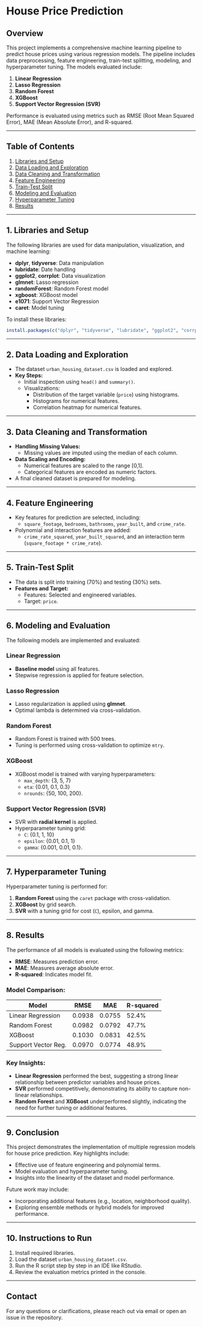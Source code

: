 # House Price Prediction

## Overview
This project implements a comprehensive machine learning pipeline to predict house prices using various regression models. The pipeline includes data preprocessing, feature engineering, train-test splitting, modeling, and hyperparameter tuning. The models evaluated include:

1. **Linear Regression**
2. **Lasso Regression**
3. **Random Forest**
4. **XGBoost**
5. **Support Vector Regression (SVR)**

Performance is evaluated using metrics such as RMSE (Root Mean Squared Error), MAE (Mean Absolute Error), and R-squared.

---
## Table of Contents
1. [Libraries and Setup](#libraries-and-setup)
2. [Data Loading and Exploration](#data-loading-and-exploration)
3. [Data Cleaning and Transformation](#data-cleaning-and-transformation)
4. [Feature Engineering](#feature-engineering)
5. [Train-Test Split](#train-test-split)
6. [Modeling and Evaluation](#modeling-and-evaluation)
7. [Hyperparameter Tuning](#hyperparameter-tuning)
8. [Results](#results)

---
## 1. Libraries and Setup
The following libraries are used for data manipulation, visualization, and machine learning:
- **dplyr**, **tidyverse**: Data manipulation
- **lubridate**: Date handling
- **ggplot2**, **corrplot**: Data visualization
- **glmnet**: Lasso regression
- **randomForest**: Random Forest model
- **xgboost**: XGBoost model
- **e1071**: Support Vector Regression
- **caret**: Model tuning

To install these libraries:
```r
install.packages(c("dplyr", "tidyverse", "lubridate", "ggplot2", "corrplot", "glmnet", "randomForest", "xgboost", "e1071", "caret"))
```

---
## 2. Data Loading and Exploration
- The dataset `urban_housing_dataset.csv` is loaded and explored.
- **Key Steps:**
  - Initial inspection using `head()` and `summary()`.
  - Visualizations:
    - Distribution of the target variable (`price`) using histograms.
    - Histograms for numerical features.
    - Correlation heatmap for numerical features.

---
## 3. Data Cleaning and Transformation
- **Handling Missing Values:**
  - Missing values are imputed using the median of each column.
- **Data Scaling and Encoding:**
  - Numerical features are scaled to the range [0,1].
  - Categorical features are encoded as numeric factors.
- A final cleaned dataset is prepared for modeling.

---
## 4. Feature Engineering
- Key features for prediction are selected, including:
  - `square_footage`, `bedrooms`, `bathrooms`, `year_built`, and `crime_rate`.
- Polynomial and interaction features are added:
  - `crime_rate_squared`, `year_built_squared`, and an interaction term (`square_footage * crime_rate`).

---
## 5. Train-Test Split
- The data is split into training (70%) and testing (30%) sets.
- **Features and Target:**
  - Features: Selected and engineered variables.
  - Target: `price`.

---
## 6. Modeling and Evaluation
The following models are implemented and evaluated:

### Linear Regression
- **Baseline model** using all features.
- Stepwise regression is applied for feature selection.

### Lasso Regression
- Lasso regularization is applied using **glmnet**.
- Optimal lambda is determined via cross-validation.

### Random Forest
- Random Forest is trained with 500 trees.
- Tuning is performed using cross-validation to optimize `mtry`.

### XGBoost
- XGBoost model is trained with varying hyperparameters:
  - `max_depth`: {3, 5, 7}
  - `eta`: {0.01, 0.1, 0.3}
  - `nrounds`: {50, 100, 200}.

### Support Vector Regression (SVR)
- SVR with **radial kernel** is applied.
- Hyperparameter tuning grid:
  - `C`: {0.1, 1, 10}
  - `epsilon`: {0.01, 0.1, 1}
  - `gamma`: {0.001, 0.01, 0.1}.

---
## 7. Hyperparameter Tuning
Hyperparameter tuning is performed for:
1. **Random Forest** using the `caret` package with cross-validation.
2. **XGBoost** by grid search.
3. **SVR** with a tuning grid for cost (`C`), epsilon, and gamma.

---
## 8. Results
The performance of all models is evaluated using the following metrics:
- **RMSE**: Measures prediction error.
- **MAE**: Measures average absolute error.
- **R-squared**: Indicates model fit.

### Model Comparison:
| Model               | RMSE    | MAE     | R-squared |
|---------------------|---------|---------|-----------|
| Linear Regression   | 0.0938  | 0.0755  | 52.4%     |
| Random Forest       | 0.0982  | 0.0792  | 47.7%     |
| XGBoost             | 0.1030  | 0.0831  | 42.5%     |
| Support Vector Reg. | 0.0970  | 0.0774  | 48.9%     |

### Key Insights:
- **Linear Regression** performed the best, suggesting a strong linear relationship between predictor variables and house prices.
- **SVR** performed competitively, demonstrating its ability to capture non-linear relationships.
- **Random Forest** and **XGBoost** underperformed slightly, indicating the need for further tuning or additional features.

---
## 9. Conclusion
This project demonstrates the implementation of multiple regression models for house price prediction. Key highlights include:
- Effective use of feature engineering and polynomial terms.
- Model evaluation and hyperparameter tuning.
- Insights into the linearity of the dataset and model performance.

Future work may include:
- Incorporating additional features (e.g., location, neighborhood quality).
- Exploring ensemble methods or hybrid models for improved performance.

---
## 10. Instructions to Run
1. Install required libraries.
2. Load the dataset `urban_housing_dataset.csv`.
3. Run the R script step by step in an IDE like RStudio.
4. Review the evaluation metrics printed in the console.

---
## Contact
For any questions or clarifications, please reach out via email or open an issue in the repository.

